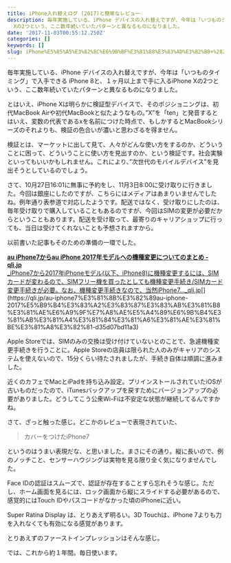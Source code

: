 ```yaml
---
title: iPhone入れ替えログ (2017)と簡単なレビュー
description: 毎年実施している、iPhone デバイスの入れ替えですが、今年は「いつものタイミング」で入手できる iPhone 8と、１ヶ月以上まで手に入るiPhone
  Xの2つという、ここ数年続いていたパターンと異なるものになりました。
date: '2017-11-03T00:55:12.250Z'
categories: []
keywords: []
slug: iPhone%E5%85%A5%E3%82%8C%E6%9B%BF%E3%81%88%E3%83%AD%E3%82%B0+%282017%29%E3%81%A8%E7%B0%A1%E5%8D%98%E3%81%AA%E3%83%AC%E3%83%93%E3%83%A5%E3%83%BC
---
```

毎年実施している、iPhone デバイスの入れ替えですが、今年は「いつものタイミング」で入手できる iPhone 8と、１ヶ月以上まで手に入るiPhone Xの2つという、ここ数年続いていたパターンと異なるものになりました。

とはいえ、iPhone Xは明らかに検証型デバイスで、そのポジショニングは、初代MacBook Airや初代MacBookと似たようなもの。”X”を「ten」と発音するとはいえ、変数の代表であるxを名前につけた時点で、もしかするとMacBookシリーズのそれよりも、検証の色合いが濃いと思わざるを得ません。

検証とは、マーケットに出して見て、人々がどんな使い方をするのか、どういうことに困って、どういうことに使い方を見出すのか、という検証です。社会実験といってもいいかもしれません。これにより、”次世代のモバイルデバイス”を見出そうとしているのでしょう。

さて、10月27日16:01に無事に予約をし、11月3日8:00に受け取りに行きました。今回は銀座にしたのですが、こちらにはメディアはあまりいませんでしたね。例年通り表参道で対応したようです。配送ではなく、受け取りにしたのは、毎年受け取りで購入していることもあるのですが、今回はSIMの変更が必要だからということもあります。配送を受け取って、最寄りのキャリアショップに行っても、当日は受けてくれないことも予想されますから。

以前書いた記事もそのための準備の一環でした。

[**au iPhone7からau iPhone 2017年モデルへの機種変更についてのまとめ - qli.jp**  
_iPhone7から2017年iPhoneモデル(以下、iPhone8)に機種変更するには、SIMカードが変わるので、SIMフリー機を買ったとしても機種変更手続き/SIMカード変更手続きが必要。なお、機種変更手続きなので、当然iPhone7…_qli.jp](https://qli.jp/au-iphone7%E3%81%8B%E3%82%89au-iphone-2017%E5%B9%B4%E3%83%A2%E3%83%87%E3%83%AB%E3%81%B8%E3%81%AE%E6%A9%9F%E7%A8%AE%E5%A4%89%E6%9B%B4%E3%81%AB%E3%81%A4%E3%81%84%E3%81%A6%E3%81%AE%E3%81%BE%E3%81%A8%E3%82%81-d35d07bd11a3 "https://qli.jp/au-iphone7%E3%81%8B%E3%82%89au-iphone-2017%E5%B9%B4%E3%83%A2%E3%83%87%E3%83%AB%E3%81%B8%E3%81%AE%E6%A9%9F%E7%A8%AE%E5%A4%89%E6%9B%B4%E3%81%AB%E3%81%A4%E3%81%84%E3%81%A6%E3%81%AE%E3%81%BE%E3%81%A8%E3%82%81-d35d07bd11a3")[](https://qli.jp/au-iphone7%E3%81%8B%E3%82%89au-iphone-2017%E5%B9%B4%E3%83%A2%E3%83%87%E3%83%AB%E3%81%B8%E3%81%AE%E6%A9%9F%E7%A8%AE%E5%A4%89%E6%9B%B4%E3%81%AB%E3%81%A4%E3%81%84%E3%81%A6%E3%81%AE%E3%81%BE%E3%81%A8%E3%82%81-d35d07bd11a3)

Apple Storeでは、SIMのみの交換は受け付けていないとのことで、急遽機種変更手続きを行うことに。Apple Storeの店員は限られた人のみがキャリアのシステムを使えないので、15分くらい待たされましたが、手続き自体は順調に進みました。

近くのカフェでMacとiPadを持ち込み設定。プリインストールされていたiOSが古いものだったので、iTunesバックアップを戻すためにバージョンアップの必要がありました。どうしてこう公衆Wi-Fiは不安定な状態が継続してるんですかね。

さて、ざっと触った感じ。どこかのレビューで表現されていた、

> カバーをつけたiPhone7

というのはうまい表現だな、と思いました。まさにその通り。縦に長いので、例のノッチこと、センサーハウジングは実物を見る限り全く気になりませんでした。

Face IDの認証はスムーズで、認証が存在することすら忘れそうな感じ。ただし、ホーム画面を見るには、ロック画面から縦にスライドする必要があるので、感覚的にはTouch IDやパスコードがなかった頃のiPhoneに近い。

Super Ratina Display は、とりあえず明るい。3D Touchは、iPhone 7よりも力を入れなくても有効になる感覚があります。

とりあえずのファーストインプレッションはそんな感じ。

では、これから約１年間。毎日使います。